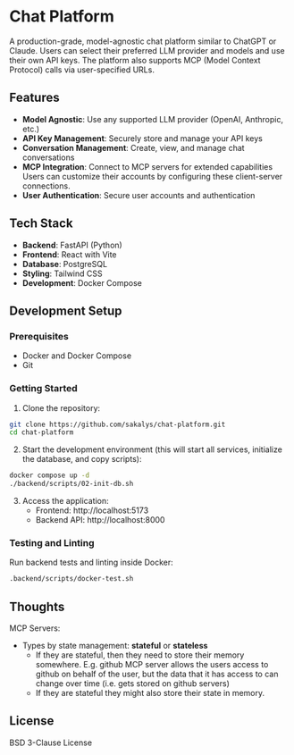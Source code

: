 # Chat Platform

A production-grade, model-agnostic chat platform similar to ChatGPT or Claude. Users can select their preferred LLM provider and models and use their own API keys. The platform also supports MCP (Model Context Protocol) calls via user-specified URLs.

## Features

- **Model Agnostic**: Use any supported LLM provider (OpenAI, Anthropic, etc.)
- **API Key Management**: Securely store and manage your API keys
- **Conversation Management**: Create, view, and manage chat conversations
- **MCP Integration**: Connect to MCP servers for extended capabilities
  Users can customize their accounts by configuring these client-server connections.
- **User Authentication**: Secure user accounts and authentication

## Tech Stack

- **Backend**: FastAPI (Python)
- **Frontend**: React with Vite
- **Database**: PostgreSQL
- **Styling**: Tailwind CSS
- **Development**: Docker Compose

## Development Setup

### Prerequisites

- Docker and Docker Compose
- Git

### Getting Started

1. Clone the repository:
```bash
git clone https://github.com/sakalys/chat-platform.git
cd chat-platform
```

2. Start the development environment (this will start all services, initialize the database, and copy scripts):
```bash
docker compose up -d
./backend/scripts/02-init-db.sh
```

3. Access the application:
   - Frontend: http://localhost:5173
   - Backend API: http://localhost:8000

### Testing and Linting

Run backend tests and linting inside Docker:
```bash
.backend/scripts/docker-test.sh
```

## Thoughts

MCP Servers:
- Types by state management: __stateful__ or __stateless__
  - If they are stateful, then they need to store their memory somewhere. E.g. 
  github MCP server allows the users access to github on behalf of the user, but the
  data that it has access to can change over time (i.e. gets stored on github
  servers)
  - If they are stateful they might also store their state in memory.

## License

BSD 3-Clause License

